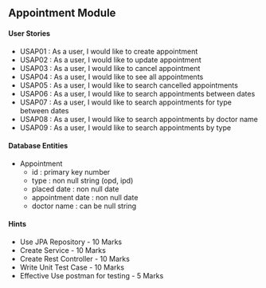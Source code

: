 ## Appointment Module

#### User Stories
- USAP01 : As a user, I would like to create appointment
- USAP02 : As a user, I would like to update appointment
- USAP03 : As a user, I would like to cancel appointment
- USAP04 : As a user, I would like to see all appointments 
- USAP05 : As a user, I would like to search cancelled appointments
- USAP06 : As a user, I would like to search appointments between dates
- USAP07 : As a user, I would like to search appointments for type between dates
- USAP08 : As a user, I would like to search appointments by doctor name
- USAP09 : As a user, I would like to search appointments by type

#### Database Entities
- Appointment
    - id : primary key number
    - type : non null string (opd, ipd)
    - placed date : non null date
    - appointment date : non null date
    - doctor name : can be null string

#### Hints
- Use JPA Repository - 10 Marks
- Create Service - 10 Marks
- Create Rest Controller - 10 Marks
- Write Unit Test Case - 10 Marks
- Effective Use postman for testing - 5 Marks
